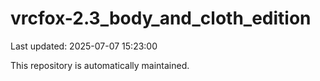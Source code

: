 # vrcfox-2.3_body_and_cloth_edition

Last updated: 2025-07-07 15:23:00

This repository is automatically maintained.
